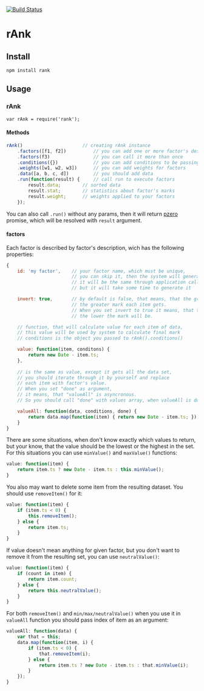 [![Build Status](https://travis-ci.org/artjock/rAnk.png)](https://travis-ci.org/artjock/rAnk)

rAnk
====

## Install

    npm install rank

## Usage

### rAnk

    var rAnk = require('rank');
    
#### Methods

```javascript
rAnk()                      // creating rAnk instance
    .factors([f1, f2])          // you can add one or more factor's description
    .factors(f3)                // you can call it more than once
    .conditions({})             // you can add conditions to be passing in each factor
    .weights([w1, w2, w3])      // you can add weights for factors
    .data([a, b, c, d])         // you should add data
    .run(function(result) {     // call run to execute factors
        result.data;        // sorted data
        result.stat;        // statistics about factor's marks
        result.weight;      // weights applied to your factors
    });
```
        
You can also call `.run()` without any params, then it will return [pzero](https://github.com/artjock/pzero) promise, which will be resolved with `result` argument.

#### factors

Each factor is described by factor's description, wich has the following properties:

```javascript
{
    id: 'my factor',    // your factor name, which must be unique,
                        // you can skip it, then the system will generate it for you
                        // it will be the same through application calls,
                        // but it will take some time to generate it

    invert: true,       // by default is false, that means, that the greater value you have,
                        // the greater mark each item gets.
                        // When you set invert to true it means, that the greater value you have,
                        // the lower the mark will be.

    // function, that will calculate value for each item of data,
    // this value will be used by system to calculate final mark
    // conditions is the object you passed to rAnk().conditions()

    value: function(item, conditons) {
        return new Date - item.ts;
    },
    
    // is the same as value, except it gets all the data set,
    // you should iterate through it by yourself and replace
    // each item with factor's value.
    // When you set "done" as argument,
    // it means, that "valueAll" is asyncronous.
    // So you should call "done" with values array, when valueAll is done

    valueAll: function(data, conditions, done) {
        return data.map(function(item) { return new Date - item.ts; });
    }
}
```
    
There are some situations, when don't know exactly which values to return, but your know, that the value should be the lowest or the highest in the set. For this situations you can use `minValue()` and `maxValue()` functions:

```javascript
value: function(item) {
    return item.ts ? new Date - item.ts : this.minValue();
}
```
    
You also may want to delete some item from the resulting dataset. You should use `removeItem()` for it:

```javascript
value: function(item) {
    if (item.ts < 0) {
        this.removeItem();
    } else {
        return item.ts;
    }
}
```
    
If value doesn't mean anything for given factor, but you don't want to remove it from the resulting set, you can use `neutralValue()`:

```javascript
value: function(item) {
    if (count in item) {
        return item.count;
    } else {
        return this.neutralValue();
    }
}
```
    
For both `removeItem()` and `min/max/neutralValue()` when you use it in `valueAll` function you should pass index of item as an argument:

```javascript
valueAll: function(data) {
    var that = this;
    data.map(function(item, i) {
        if (item.ts < 0) {
            that.removeItem(i);
        } else {
            return item.ts ? new Date - item.ts : that.minValue(i);
        }
    });
}
```

